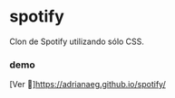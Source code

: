 # spotify
Clon de Spotify utilizando sólo CSS. 

### demo
[Ver :musical_note:]https://adrianaeg.github.io/spotify/


